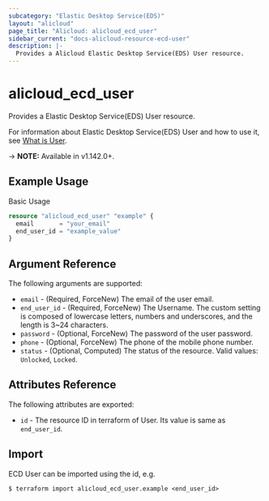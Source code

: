 ```yaml
---
subcategory: "Elastic Desktop Service(EDS)"
layout: "alicloud"
page_title: "Alicloud: alicloud_ecd_user"
sidebar_current: "docs-alicloud-resource-ecd-user"
description: |-
  Provides a Alicloud Elastic Desktop Service(EDS) User resource.
---
```


# alicloud\_ecd\_user

Provides a Elastic Desktop Service(EDS) User resource.

For information about Elastic Desktop Service(EDS) User and how to use it, see [What is User](https://help.aliyun.com/document_detail/188382.html).

-> **NOTE:** Available in v1.142.0+.

## Example Usage

Basic Usage

```terraform
resource "alicloud_ecd_user" "example" {
  email       = "your_email"
  end_user_id = "example_value"
}

```

## Argument Reference

The following arguments are supported:

* `email` - (Required, ForceNew) The email of the user email.
* `end_user_id` - (Required, ForceNew) The Username. The custom setting is composed of lowercase letters, numbers and underscores, and the length is 3~24 characters.
* `password` - (Optional, ForceNew) The password of the user password.
* `phone` - (Optional, ForceNew) The phone of the mobile phone number.
* `status` - (Optional, Computed) The status of the resource. Valid values: `Unlocked`, `Locked`.

## Attributes Reference

The following attributes are exported:

* `id` - The resource ID in terraform of User. Its value is same as `end_user_id`.

## Import

ECD User can be imported using the id, e.g.

```
$ terraform import alicloud_ecd_user.example <end_user_id>
```
